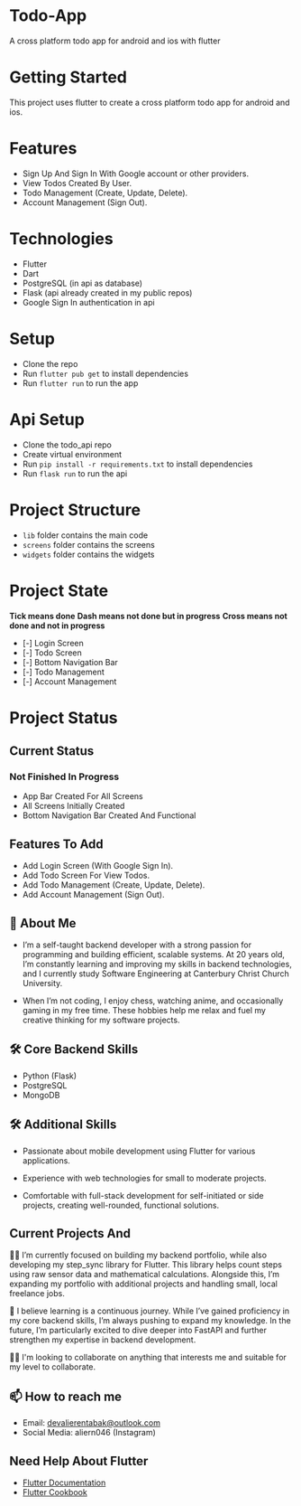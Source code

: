 # Todo-App
A cross platform todo app for android and ios with flutter

# Getting Started

This project uses flutter to create a cross platform todo app for android and ios.

# Features

- Sign Up And Sign In With Google account or other providers.
- View Todos Created By User.
- Todo Management (Create, Update, Delete).
- Account Management (Sign Out).

#  Technologies

- Flutter
- Dart
- PostgreSQL (in api as database)
- Flask (api already created in my public repos)
- Google Sign In authentication in api

#  Setup

- Clone the repo
- Run `flutter pub get` to install dependencies
- Run `flutter run` to run the app


# Api Setup

- Clone the todo_api repo
- Create virtual environment
- Run `pip install -r requirements.txt` to install dependencies
- Run `flask run` to run the api

# Project Structure

- `lib` folder contains the main code
- `screens` folder contains the screens
- `widgets` folder contains the widgets


# Project State

**Tick means done**
**Dash means not done but in progress**
**Cross means not done and not in progress**

- [-] Login Screen
- [-] Todo Screen
- [-] Bottom Navigation Bar
- [-] Todo Management
- [-] Account Management


# Project Status
## Current Status
### Not Finished In Progress
- App Bar Created For All Screens
- All Screens Initially Created
- Bottom Navigation Bar Created And Functional
 

## Features To Add
- Add Login Screen (With Google Sign In).
- Add Todo Screen For View Todos.
- Add Todo Management (Create, Update, Delete).
- Add Account Management (Sign Out).

## 🚀 About Me
 * I’m a self-taught backend developer with a strong passion for programming and building efficient, scalable systems. At 20 years old, I’m constantly learning and improving my skills in backend technologies, and I currently study Software Engineering  at Canterbury Christ Church University.

* When I’m not coding, I enjoy chess, watching anime, and occasionally gaming in my free time. These hobbies help me relax and fuel my creative thinking for my software projects.



## 🛠 Core Backend Skills
* Python (Flask)
* PostgreSQL
* MongoDB
## 🛠 Additional Skills

* Passionate about mobile development using Flutter for various applications.

* Experience with web technologies for small to moderate projects.

* Comfortable with full-stack development for self-initiated or side projects, creating well-rounded, functional solutions.


## Current Projects And 
👩‍💻 I’m currently focused on building my backend portfolio, while also developing my step_sync library for Flutter. This library helps count steps using raw sensor data and mathematical calculations. Alongside this, I’m expanding my portfolio with additional projects and handling small, local freelance jobs.

🧠 I believe learning is a continuous journey. While I’ve gained proficiency in my core backend skills, I’m always pushing to expand my knowledge. In the future, I’m particularly excited to dive deeper into FastAPI and further strengthen my expertise in backend development.  

👯‍♀️ I'm looking to collaborate on anything that interests me and suitable for my level to collaborate. 

## 📫 How to reach me
* Email: devalierentabak@outlook.com
* Social Media: aliern046 (Instagram)

## Need Help About Flutter

- [Flutter Documentation](https://docs.flutter.dev/)
- [Flutter Cookbook](https://docs.flutter.dev/cookbook)

